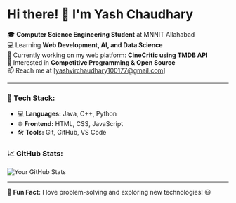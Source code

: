 # Hi there! 👋 I'm Yash Chaudhary  

🎓 **Computer Science Engineering Student** at MNNIT Allahabad  
💻 Learning **Web Development, AI, and Data Science**  
🚀 Currently working on my web platform: **CineCritic using TMDB API**  
🔭 Interested in **Competitive Programming & Open Source**  
📫 Reach me at [yashvirchaudhary100177@gmail.com]  

---

### 🚀 Tech Stack:
- 💻 **Languages:** Java, C++, Python  
- 🌐 **Frontend:** HTML, CSS, JavaScript  
- 🛠️ **Tools:** Git, GitHub, VS Code  

### 📈 GitHub Stats:
![Your GitHub Stats](https://github-readme-stats.vercel.app/api?username=Yash100177&show_icons=true&theme=radical)

---
🌱 **Fun Fact:** I love problem-solving and exploring new technologies! 😃
